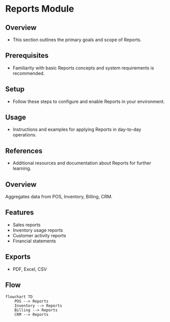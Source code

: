 # Reports Module

## Overview
- This section outlines the primary goals and scope of Reports.

## Prerequisites
- Familiarity with basic Reports concepts and system requirements is recommended.

## Setup
- Follow these steps to configure and enable Reports in your environment.

## Usage
- Instructions and examples for applying Reports in day-to-day operations.

## References
- Additional resources and documentation about Reports for further learning.


## Overview
Aggregates data from POS, Inventory, Billing, CRM.

## Features
- Sales reports
- Inventory usage reports
- Customer activity reports
- Financial statements

## Exports
- PDF, Excel, CSV

## Flow
```mermaid
flowchart TD
    POS --> Reports
    Inventory --> Reports
    Billing --> Reports
    CRM --> Reports
```
